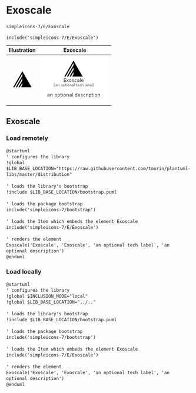 # Exoscale


```text
simpleicons-7/E/Exoscale
```

```text
include('simpleicons-7/E/Exoscale')
```



| Illustration | Exoscale |
| :---: | :---: |
| ![illustration for Illustration](../../simpleicons-7/E/Exoscale.png) | ![illustration for Exoscale](../../simpleicons-7/E/Exoscale.Local.png) |




## Exoscale

### Load remotely
```plantuml
@startuml
' configures the library
!global $LIB_BASE_LOCATION="https://raw.githubusercontent.com/tmorin/plantuml-libs/master/distribution"

' loads the library's bootstrap
!include $LIB_BASE_LOCATION/bootstrap.puml

' loads the package bootstrap
include('simpleicons-7/bootstrap')

' loads the Item which embeds the element Exoscale
include('simpleicons-7/E/Exoscale')

' renders the element
Exoscale('Exoscale', 'Exoscale', 'an optional tech label', 'an optional description')
@enduml
```

### Load locally
```plantuml
@startuml
' configures the library
!global $INCLUSION_MODE="local"
!global $LIB_BASE_LOCATION="../.."

' loads the library's bootstrap
!include $LIB_BASE_LOCATION/bootstrap.puml

' loads the package bootstrap
include('simpleicons-7/bootstrap')

' loads the Item which embeds the element Exoscale
include('simpleicons-7/E/Exoscale')

' renders the element
Exoscale('Exoscale', 'Exoscale', 'an optional tech label', 'an optional description')
@enduml
```

